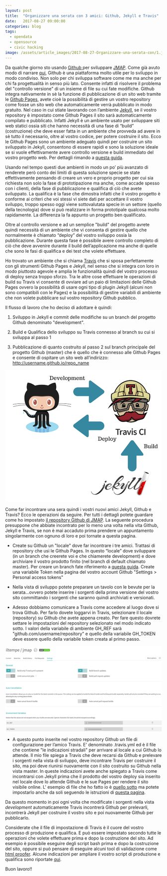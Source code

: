 ```yaml
---
layout: post
title:  "Organizzare una serata con 3 amici: Github, Jekyll e Travis"
date:   2017-08-27 09:00:00
categories: blog
tags:
  - opendata
  - opensource
  - civic hacking
image: /assets/article_images/2017-08-27-Organizzare-una-serata-con/1.jpg
---
```

Da qualche giorno sto usando [Github ](https://github.com/)per sviluppare [JMAP](http://iltempe.github.io/jmap). Come già avuto modo di narrare [qui](http://iltempe.github.io/blog/2016/05/05/primi-passi-con-github.html), Github è una piattaforma molto utile per lo sviluppo in modo condiviso. Non solo per chi sviluppa software come me ma anche per chi fa progettualità in senso più lato. Consente infatti di risolvere il problema del "controllo versione" di un insieme di file su cui fate modifiche. Github integra nativamente in sè la funzione di pubblicazione di un sito web tramite le [Github Pages](https://pages.github.com/), avete cioè la possibilità di gestire un vostro repository come fosse un sito web che automaticamente verrà pubblicato in modo gratuito. Nel caso in cui stiate lavorando con l’ambiente [Jekyll](https://jekyllrb.com/), se il vostro repository è impostato come Github Pages il sito sarà automaticamente compilato e pubblicato. Infatti Jekyll è un ambiente usato per sviluppare siti web statici ossia siti che hanno necessità di una fase di “build” (costruzione) che deve esser fatta in un ambiente che provveda ad avere in sè tutto il necessario, oltre al vostro codice, per potere costruire il sito. Ecco le Github Pages sono un ambiente adeguato quindi per costruire un sito sviluppato in Jekyll, consentono di essere rapidi e sono la soluzione ideale se si vuole effettivamente avere controllo versione e build immediato del vostro progetto web. Per dettagli rimando a [questa guida](https://help.github.com/articles/using-jekyll-as-a-static-site-generator-with-github-pages/).

Usando nel tempo questi due ambienti in modo un po’ più avanzato di renderete però conto dei limiti di questa soluzione specie se state effettivamente pensando di creare un vero e proprio progetto per cui sia richiesta non solo la fase di prototipazione ma anche, come accade spesso con i clienti, della fase di pubblicazione e qualifica di ciò che avete sviluppato. La qualifica è la fase che dimostra infatti che il vostro progetto è conforme ai criteri che voi stessi vi siete dati per accettare il vostro sviluppo, troppo spesso oggi viene sottovalutata specie in un settore (quello della tecnologia) dove si può realizzare in forma prototipale qualcosa molto rapidamente. La differenza la fa appunto un progetto ben qualificato.

Oltre al controllo versione e ad un semplice "build" del progetto avrete quindi necessità di un ambiente che vi consenta di gestire quello che normalmente è chiamato “deploy” del vostro sviluppo ossia la pubblicazione. Durante questa fase è possibile avere controllo completo di ciò che deve avvenire durante il build dell’applicazione ma anche di quelle che sono le fasi di qualifica e dei test che volete effettuare.

Ho trovato un ambiente che si chiama [Travis](https://travis-ci.org/) che si sposa perfettamente con gli strumenti Github Pages e Jekyll, nel senso che si integra con loro in modo piuttosto agevole e amplia le funzionalità quindi del vostro processo di deploy senza troppo sforzo. Tra le altre cose effettuare le operazioni di build su Travis vi consente di ovviare ad un paio di limitazioni delle Github Pages ovvero la possibilità di usare ogni tipo di plugin Jekyll (alcuni non sono compatibili con le Pages) e la possibilità di gestire variabili di ambiente che non volete pubblicare sul vostro repository Github pubblico.

Il flusso di lavoro che ho deciso di adottare è quindi:

1. Sviluppo in Jekyll e commit delle modifiche su un branch del progetto Github denominato "development".

2. Build e Qualifica dello sviluppo su Travis connesso al branch su cui si sviluppa al passo 1

3. Pubblicazione di quanto costruito al passo 2 sul branch principale del progetto Github (master) che è quello che è connesso alle Github Pages e consente di ospitare un sito web all’indirizzo: http://username.github.io/repo_name

![processo di produzione](/assets/article_images/2017-08-27-Organizzare-una-serata-con/2.jpg)

Come far incontrare una sera  quindi i vostri nuovi amici Jekyll, Github e Travis? Ecco le operazioni da seguire. Per tutti i dettagli potete guardare come ho impostato [il repository Github di JMAP](https://github.com/iltempe/jmap).  La seguente procedura presuppone che abbiate incontrato per lo meno una volta nella vita Github, Jekyll e Travis, se non è mai accaduto prima prendere un appuntamento singolarmente con ognuno di loro e poi tornate a questa pagina.

* Create su Github un "locale" dove far incontrare i tre amici. Trattasi di repository che usi le Github Pages. In questo “locale” dove sviluppare (in un branch che creerete voi e che chiamerete development) e dove archiviare il vostro prodotto finito (nel branch di default chiamato master). Per creare un branch fate riferimento a [questa guida](https://help.github.com/articles/creating-and-deleting-branches-within-your-repository/). Create una variabile Token nella pagina del vostro account Github "Settings > Personal access tokens"

* Nella vista di sviluppo potete preparare un tavolo con le bevute per la serata...ovvero potete inserire i sorgenti della prima versione del vostro sito committando i sorgenti che saranno quindi archiviati e versionati.

* Adesso dobbiamo comunicare a Travis come accedere al luogo dove si trova Github. Per farlo dovete loggarvi in Travis, selezionare il locale (repository) su Github che avete appena creato. Per fare questo dovrete settare le impostazioni del repository selezionato nel modo indicato sotto. I valori della variabile di ambiente GH_REF sarà "github.com/username/repository" e quello della variabile GH_TOKEN deve essere quello della variabile token creata al primo passo.

![travis settings](/assets/article_images/2017-08-27-Organizzare-una-serata-con/3.png)

* A questo punto inserite nel vostro repository Github un file di configurazione per l’amico Travis. E' denominato .travis.yml ed è il file che contiene "le indicazioni stradali" per arrivare al locale a cui Github lo attende. Il mio file spiega a Travis che deve recarsi da Github e prelevare i sorgenti nella vista di sviluppo, deve incontrare Travis per costruire il sito, ma poi deve riunirsi nuovamente con il sito costruito su Github nella vista master. In queste indicazioni avete anche spiegato a Travis come incontrarsi con Jekyll prima che il prodotto del vostro deploy sia inserito nel locale dove lo attende Github e le sue Pages per rendere il sito visibile online. L' esempio di file che ho fatto io è [quello sotto](https://github.com/iltempe/jmap/blob/development/.travis.yml) ma potete impostarlo anche da soli seguendo le istruzioni di [questa pagina](https://docs.travis-ci.com/user/customizing-the-build).

<script src="https://gist.github.com/iltempe/9656da6d124871bb498294804a7af9d2.js"></script>

Da questo momento in poi ogni volta che modificate i sorgenti nella vista *development* automaticamente Travis incontrerà Github per prelevarli, incontrerà Jekyll per costruire il vostro sito e poi nuovamente Github per pubblicarlo.

Considerate che il file di impostazione di Travis è il cuore del vostro processo di produzione e qualifica. E può essere impostato secondo tutte le operazioni che volete effettuare prima e dopo la costruzione del sito. Ad esempio è possibile eseguire degli script bash prima e dopo la costruzione del sito, oppure si può pensare di eseguire alcuni tool di validazione come [html proofer](https://github.com/gjtorikian/html-proofer). Alcune indicazioni per ampliare il vostro script di produzione e qualifica sono riportate [qui](http://jekyllrb.com/docs/continuous-integration/travis-ci/).

Buon lavoro!!

